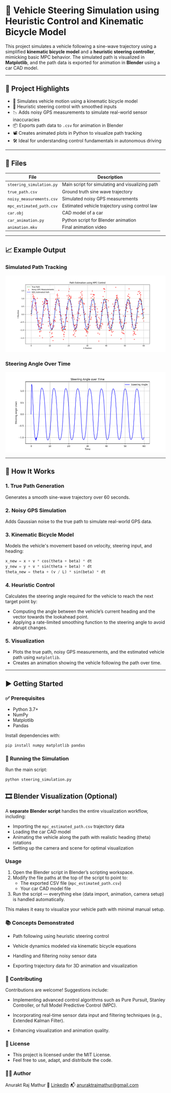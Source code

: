 # 🧭 Vehicle Steering Simulation using Heuristic Control and Kinematic Bicycle Model

This project simulates a vehicle following a sine-wave trajectory using a simplified **kinematic bicycle model** and a **heuristic steering controller**, mimicking basic MPC behavior. The simulated path is visualized in **Matplotlib**, and the path data is exported for animation in **Blender** using a car CAD model.

---

## 📌 Project Highlights

- 🚗 Simulates vehicle motion using a kinematic bicycle model
- 🧠 Heuristic steering control with smoothed inputs
- 📉 Adds noisy GPS measurements to simulate real-world sensor inaccuracies
- 📦 Exports path data to `.csv` for animation in Blender
- 📽️ Creates animated plots in Python to visualize path tracking
- 🛠️ Ideal for understanding control fundamentals in autonomous driving

---

## 📂 Files

| File                      | Description                                     |
|---------------------------|-------------------------------------------------|
| `steering_simulation.py`  | Main script for simulating and visualizing path |
| `true_path.csv`           | Ground truth sine wave trajectory               |
| `noisy_measurements.csv`  | Simulated noisy GPS measurements                |
| `mpc_estimated_path.csv`  | Estimated vehicle trajectory using control law  |
| `car.obj`                 | CAD model of a car                              |
| `car_animation.py`        | Python script for Blender animation             |
| `animation.mkv`           | Final animation video                           |


---

## 📈 Example Output

### Simulated Path Tracking  
![path_tracking](path_tracking.png)

### Steering Angle Over Time  
![steering_plot](steering_plot.png)


---

## 🧪 How It Works

### 1. **True Path Generation**
Generates a smooth sine-wave trajectory over 60 seconds.

### 2. **Noisy GPS Simulation**
Adds Gaussian noise to the true path to simulate real-world GPS data.

### 3. **Kinematic Bicycle Model**
Models the vehicle's movement based on velocity, steering input, and heading:
```python
x_new = x + v * cos(theta + beta) * dt
y_new = y + v * sin(theta + beta) * dt
theta_new = theta + (v / L) * sin(beta) * dt
```

### 4. **Heuristic Control**
Calculates the steering angle required for the vehicle to reach the next target point by:

- Computing the angle between the vehicle’s current heading and the vector towards the lookahead point.
- Applying a rate-limited smoothing function to the steering angle to avoid abrupt changes.

### 5. **Visualization**
- Plots the true path, noisy GPS measurements, and the estimated vehicle path using `matplotlib`.
- Creates an animation showing the vehicle following the path over time.

---

## ▶️ Getting Started

### ✅ Prerequisites
- Python 3.7+
- NumPy
- Matplotlib
- Pandas

Install dependencies with:
```bash
pip install numpy matplotlib pandas
```
### 🚀 Running the Simulation
Run the main script:
```bash
python steering_simulation.py
```
## 🎞️ Blender Visualization (Optional)

A **separate Blender script** handles the entire visualization workflow, including:

- Importing the `mpc_estimated_path.csv` trajectory data
- Loading the car CAD model
- Animating the vehicle along the path with realistic heading (theta) rotations
- Setting up the camera and scene for optimal visualization

### Usage

1. Open the Blender script in Blender’s scripting workspace.
2. Modify the file paths at the top of the script to point to:
   - The exported CSV file (`mpc_estimated_path.csv`)
   - Your car CAD model file
3. Run the script — everything else (data import, animation, camera setup) is handled automatically.

This makes it easy to visualize your vehicle path with minimal manual setup.

### 📚 Concepts Demonstrated
- Path following using heuristic steering control

- Vehicle dynamics modeled via kinematic bicycle equations

- Handling and filtering noisy sensor data

- Exporting trajectory data for 3D animation and visualization

### 🤝 Contributing
Contributions are welcome! Suggestions include:

- Implementing advanced control algorithms such as Pure Pursuit, Stanley Controller, or full Model Predictive Control (MPC).

- Incorporating real-time sensor data input and filtering techniques (e.g., Extended Kalman Filter).

- Enhancing visualization and animation quality.

### 📜 License
- This project is licensed under the MIT License.
- Feel free to use, adapt, and distribute the code.

### 🙋‍♂️ Author
Anurakt Raj Mathur
🔗 [LinkedIn](https://www.linkedin.com/in/anuraktrajmathur)
📬 anuraktrajmathur@gmail.com
